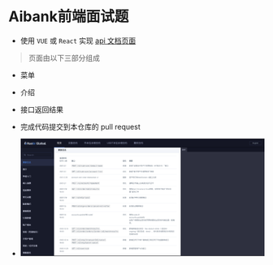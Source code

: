 # Aibank前端面试题


* 使用 ``VUE`` 或 ``React`` 实现 [api 文档页面](https://huobiapi.github.io/docs/spot/v1/cn/#185368440e)
> 页面由以下三部分组成

  * 菜单
  * 介绍
  * 接口返回结果

* 完成代码提交到本仓库的 pull request
* ![图片](https://github.com/AiBank-G/fronted_test_exam/blob/main/huobi.png)
